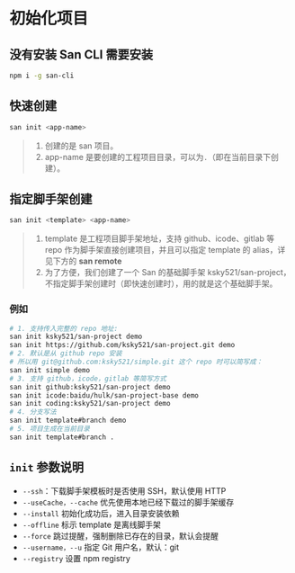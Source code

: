 

# 初始化项目

## 没有安装 San CLI 需要安装

```bash
npm i -g san-cli
```

## 快速创建

```bash
san init <app-name>
```

> 1. 创建的是 san 项目。
> 2. app-name 是要创建的工程项目目录，可以为`.`（即在当前目录下创建）。

## 指定脚手架创建

```bash
san init <template> <app-name>
```

> 1. template 是工程项目脚手架地址，支持 github、icode、gitlab 等 repo 作为脚手架直接创建项目，并且可以指定 template 的 alias，详见下方的 **san remote**
> 2. 为了方便，我们创建了一个 San 的基础脚手架 ksky521/san-project，不指定脚手架创建时（即快速创建时），用的就是这个基础脚手架。

### 例如

```bash
# 1. 支持传入完整的 repo 地址:
san init ksky521/san-project demo
san init https://github.com/ksky521/san-project.git demo
# 2. 默认是从 github repo 安装
# 所以用 git@github.com:ksky521/simple.git 这个 repo 时可以简写成：
san init simple demo
# 3. 支持 github，icode，gitlab 等简写方式
san init github:ksky521/san-project demo
san init icode:baidu/hulk/san-project-base demo
san init coding:ksky521/san-project demo
# 4. 分支写法
san init template#branch demo
# 5. 项目生成在当前目录
san init template#branch .
```

## `init` 参数说明

-   `--ssh`：下载脚手架模板时是否使用 SSH，默认使用 HTTP
-   `--useCache，--cache` 优先使用本地已经下载过的脚手架缓存
-   `--install` 初始化成功后，进入目录安装依赖
-   `--offline` 标示 template 是离线脚手架
-   `--force` 跳过提醒，强制删除已存在的目录，默认会提醒
-   `--username，--u` 指定 Git 用户名，默认：git
-   `--registry` 设置 npm registry
